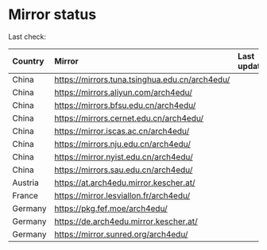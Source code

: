 <script src="./time.js"></script>
# Mirror status
Last check: <script type="text/javascript">localize(1709356597.5560222);</script>

|Country|Mirror|Last update|
|:------|:-----|:----------|
|China|https://mirrors.tuna.tsinghua.edu.cn/arch4edu/|<script type="text/javascript">localize(1709318421);</script>|
|China|https://mirrors.aliyun.com/arch4edu/|<script type="text/javascript">localize(1709318421);</script>|
|China|https://mirrors.bfsu.edu.cn/arch4edu/|<script type="text/javascript">localize(1709318421);</script>|
|China|https://mirrors.cernet.edu.cn/arch4edu/|<script type="text/javascript">localize(1709318421);</script>|
|China|https://mirror.iscas.ac.cn/arch4edu/|<script type="text/javascript">localize(1709318421);</script>|
|China|https://mirrors.nju.edu.cn/arch4edu/|<script type="text/javascript">localize(1709318421);</script>|
|China|https://mirror.nyist.edu.cn/arch4edu/|<script type="text/javascript">localize(1709318421);</script>|
|China|https://mirrors.sau.edu.cn/arch4edu/|<script type="text/javascript">localize(1709318421);</script>|
|Austria|https://at.arch4edu.mirror.kescher.at/|<script type="text/javascript">localize(1709318421);</script>|
|France|https://mirror.lesviallon.fr/arch4edu/|<script type="text/javascript">localize(1709318421);</script>|
|Germany|https://pkg.fef.moe/arch4edu/|<script type="text/javascript">localize(1709318421);</script>|
|Germany|https://de.arch4edu.mirror.kescher.at/|<script type="text/javascript">localize(1709318421);</script>|
|Germany|https://mirror.sunred.org/arch4edu/|<script type="text/javascript">localize(1709318421);</script>|

<script src="./tablefilter/tablefilter.js"></script>
<script src="./table.js"></script>